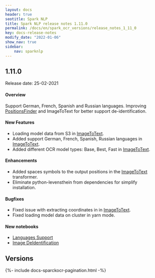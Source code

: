 ```yaml
---
layout: docs
header: true
seotitle: Spark NLP
title: Spark NLP release notes 1.11.0
permalink: /docs/en/spark_ocr_versions/release_notes_1_11_0
key: docs-release-notes
modify_date: "2022-01-06"
show_nav: true
sidebar:
    nav: sparknlp
---
```


<div class="h3-box" markdown="1">

## 1.11.0

Release date: 25-02-2021

#### Overview

Support German, French, Spanish and Russian languages.
Improving [PositionsFinder](/docs/en/ocr_pipeline_components#positionsfinder) and ImageToText for better support de-identification.

</div><div class="h3-box" markdown="1">

#### New Features

* Loading model data from S3 in [ImageToText](/docs/en/ocr_pipeline_components#imagetotext).
* Added support German, French, Spanish, Russian languages in [ImageToText](/docs/en/ocr_pipeline_components#imagetotext).
* Added different OCR model types: Base, Best, Fast in [ImageToText](/docs/en/ocr_pipeline_components#imagetotext).

</div><div class="h3-box" markdown="1">

#### Enhancements

* Added spaces symbols to the output positions in the [ImageToText](/docs/en/ocr_pipeline_components#imagetotext) transformer.
* Eliminate python-levensthein from dependencies for simplify installation.

</div><div class="h3-box" markdown="1">

#### Bugfixes

* Fixed issue with extracting coordinates in  in [ImageToText](/docs/en/ocr_pipeline_components#imagetotext).
* Fixed loading model data on cluster in yarn mode.

</div><div class="h3-box" markdown="1">

#### New notebooks

* [Languages Support](https://github.com/JohnSnowLabs/spark-ocr-workshop/blob/1.11.0/jupyter/SparkOcrLanguagesSupport.ipynb)
* [Image DeIdentification](https://github.com/JohnSnowLabs/spark-ocr-workshop/blob/1.11.0/jupyter/SparkOcrImageDeIdentification.ipynb)


</div><div class="prev_ver h3-box" markdown="1">

## Versions

</div>
{%- include docs-sparckocr-pagination.html -%}